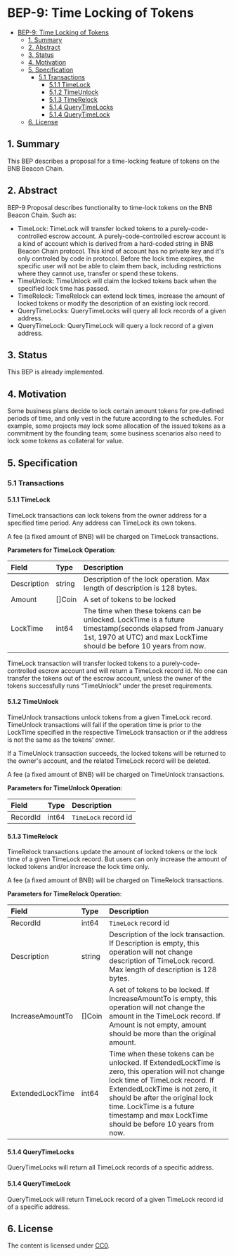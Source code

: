 # BEP-9: Time Locking of Tokens

- [BEP-9: Time Locking of Tokens](#bep-9-time-locking-of-tokens)
  - [1. Summary](#1-summary)
  - [2. Abstract](#2-abstract)
  - [3. Status](#3-status)
  - [4. Motivation](#4-motivation)
  - [5. Specification](#5-specification)
    - [5.1 Transactions](#51-transactions)
      - [5.1.1 TimeLock](#511-timelock)
      - [5.1.2 TimeUnlock](#512-timeunlock)
      - [5.1.3 TimeRelock](#513-timerelock)
      - [5.1.4 QueryTimeLocks](#514-querytimelocks)
      - [5.1.4 QueryTimeLock](#514-querytimelock)
  - [6. License](#6-license)

## 1.  Summary

This BEP describes a proposal for a time-locking feature of tokens on the BNB Beacon Chain.

## 2.  Abstract

BEP-9 Proposal describes functionality to time-lock tokens on the BNB Beacon Chain. Such as:

+ TimeLock: TimeLock will transfer locked tokens to a purely-code-controlled escrow account. A purely-code-controlled escrow account is a kind of account which is derived from a hard-coded string in BNB Beacon Chain protocol. This kind of account has no private key and it's only controled by code in protocol. Before the lock time expires, the specific user will not be able to claim them back, including restrictions where they cannot use, transfer or spend these tokens.
+ TimeUnlock: TimeUnlock will claim the locked tokens back when the specified lock time has passed.
+ TimeRelock: TimeRelock can extend lock times, increase the amount of locked tokens or modify the description of an existing lock record.
+ QueryTimeLocks: QueryTimeLocks will query all lock records of a given address.
+ QueryTimeLock: QueryTimeLock will query a lock record of a given address.


## 3.  Status

This BEP is already implemented.

## 4.  Motivation

Some business plans decide to lock certain amount tokens for pre-defined periods of time, and only vest in the future according to the schedules.
For example, some projects may lock some allocation of the issued tokens as a commitment by the founding team; some business scenarios also need to lock some tokens as collateral for value.

## 5.  Specification

###  5.1 Transactions

#### 5.1.1 TimeLock

TimeLock transactions can lock tokens from the owner address for a specified time period. Any address can TimeLock its own tokens.

A fee (a fixed amount of BNB) will be charged on TimeLock transactions.

**Parameters for TimeLock Operation**:

| **Field**    | **Type** | **Description**                                              |
| :------------ | :-------- | :------------------------------------------------------------ |
| Description   | string  | Description of the lock operation. Max length of description is 128 bytes. |
| Amount        | []Coin   | A set of tokens to be locked |
| LockTime      | int64  | The time when these tokens can be unlocked. LockTime is a future timestamp(seconds elapsed from January 1st, 1970 at UTC) and max LockTime should be before 10 years from now.  |

TimeLock transaction will transfer locked tokens to a purely-code-controlled escrow account and will return a TimeLock record id. No one can transfer the tokens out of the escrow account, unless the owner of the tokens successfully runs “TimeUnlock” under the preset requirements.

#### 5.1.2 TimeUnlock

TimeUnlock transactions unlock tokens from a given TimeLock record. TimeUnlock transactions will fail if the operation time is prior to the LockTime specified in the respective TimeLock transaction or if the address is not the same as the tokens’ owner.

If a TimeUnlock transaction succeeds, the locked tokens will be returned to the owner's account, and the related TimeLock record will be deleted.

A fee (a fixed amount of BNB) will be charged on TimeUnlock transactions.


**Parameters for TimeUnlock Operation**:

| **Field**    | **Type** | **Description**                                              |
| :------------ | :-------- | :------------------------------------------------------------ |
| RecordId   | int64  | `TimeLock` record id |

#### 5.1.3 TimeRelock

TimeRelock transactions update the amount of locked tokens or the lock time of a given TimeLock record. But users can only increase the amount of locked tokens and/or increase the lock time only.

A fee (a fixed amount of BNB) will be charged on TimeRelock transactions.


**Parameters for TimeRelock Operation**:

| **Field**    | **Type** | **Description**                                              |
| :------------ | :-------- | :------------------------------------------------------------ |
| RecordId    | int64  | `TimeLock` record id |
| Description   | string  | Description of the lock transaction. If Description is empty, this operation will not change description of TimeLock record. Max length of description is 128 bytes. |
| IncreaseAmountTo      | []Coin  | A set of tokens to be locked. If IncreaseAmountTo is empty, this operation will not change the amount in the TimeLock record. If Amount is not empty, amount should be more than the original amount. |
| ExtendedLockTime      | int64  | Time when these tokens can be unlocked. If ExtendedLockTime is zero, this operation will not change lock time of TimeLock record. If ExtendedLockTime is not zero, it should be after the original lock time. LockTime is a future timestamp and max LockTime should be before 10 years from now. |

#### 5.1.4 QueryTimeLocks

QueryTimeLocks will return all TimeLock records of a specific address.

#### 5.1.4 QueryTimeLock

QueryTimeLock will return TimeLock record of a given TimeLock record id of a specific address.

## 6. License

The content is licensed under [CC0](https://creativecommons.org/publicdomain/zero/1.0/).
